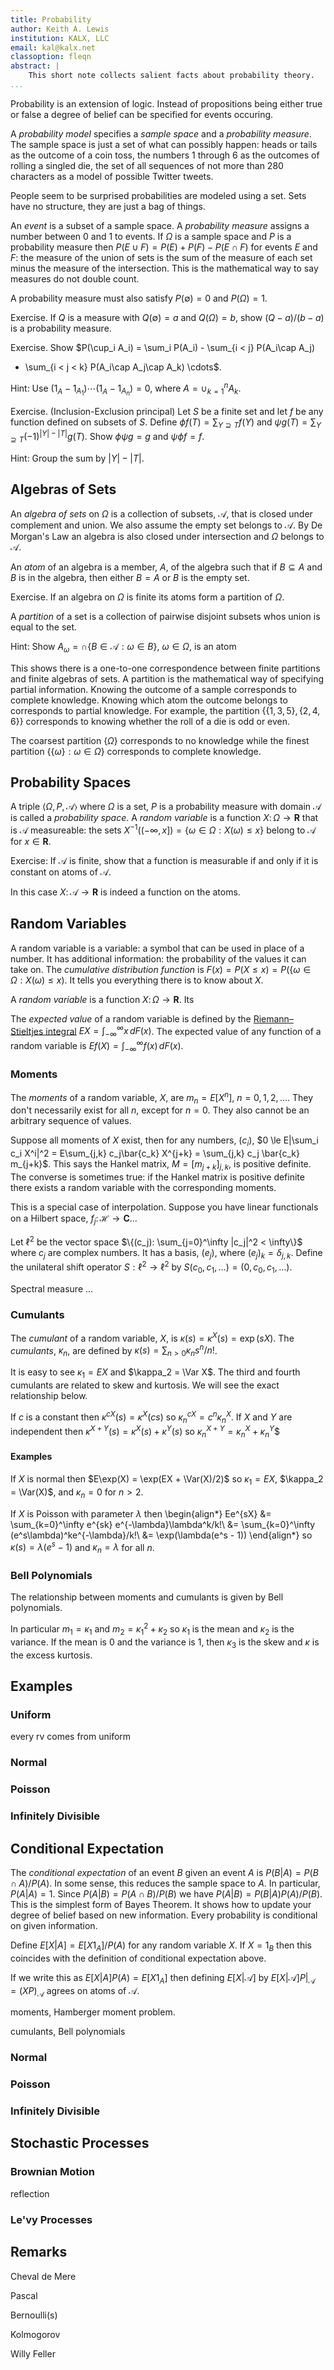 ```yaml
---
title: Probability
author: Keith A. Lewis
institution: KALX, LLC
email: kal@kalx.net
classoption: fleqn
abstract: |
	This short note collects salient facts about probability theory.
...
```


Probability is an extension of logic. Instead of propositions being
either true or false a degree of belief can be specified for events occuring.

A _probability model_ specifies a _sample space_ and a _probability measure_.
The sample space is just a set of what can possibly happen: heads or tails as the outcome
of a coin toss, the numbers 1 through 6 as the outcomes of rolling a singled die,
the set of all sequences of not more than 280 characters as a model of possible Twitter tweets.

People seem to be surprised probabilities are modeled using a set.
Sets have no structure, they are just a bag of things. 

An _event_ is a subset of a sample space. A _probability measure_ assigns a number
between 0 and 1 to events. If $\Omega$ is a sample space and $P$ is a probability
measure then $P(E\cup F) = P(E) + P(F) - P(E\cap F)$ for events $E$ and $F$:
the measure of the union of sets is the sum of the measure of each set minus
the measure of the intersection. This is the mathematical way to say measures
do not double count.

A probability measure must also satisfy $P(\emptyset) = 0$ and $P(\Omega) = 1$.

Exercise. If $Q$ is a measure with $Q(\emptyset) = a$ and $Q(\Omega) = b$,
show $(Q - a)/(b - a)$ is a probability measure.

Exercise. Show $P(\cup_i A_i) = \sum_i P(A_i) - \sum_{i < j} P(A_i\cap A_j)
+ \sum_{i < j < k} P(A_i\cap A_j\cap A_k) \cdots$.

Hint: Use $(1_A - 1_{A_1})\cdots (1_A - 1_{A_n}) = 0$, where $A = \cup_{k=1}^n A_k$.

Exercise. (Inclusion-Exclusion principal) Let $S$ be a finite set and
let $f$ be any function defined on subsets of $S$.
Define $\phi f(T) = \sum_{Y\supseteq T} f(Y)$ and
$\psi g(T) = \sum_{Y\supseteq T} (-1)^{|Y| - |T|} g(T)$.
Show $\phi\psi g = g$ and $\psi\phi f = f$.

Hint: Group the sum by $|Y| - |T|$.

## Algebras of Sets

An _algebra of sets_ on $\Omega$ is a collection of subsets,
$\mathcal{A}$, that is closed under complement and union. We also assume
the empty set belongs to $\mathcal{A}$. By De Morgan's Law an algebra
is also closed under intersection and $\Omega$ belongs to $\mathcal{A}$.

An _atom_ of an algebra is a member, $A$,
of the algebra such that if $B\subseteq A$ and $B$ is in the algebra, then
either $B = A$ or $B$ is the empty set.

Exercise. If an algebra on $\Omega$ is finite its atoms form a partition of $\Omega$.

A _partition_ of a set is a collection of pairwise disjoint subsets whos union is equal to the set.

Hint: Show $A_\omega = \cap\{B\in\mathcal{A}:\omega\in B\}$, $\omega\in\Omega$, is an atom 

This shows there is a one-to-one correspondence between finite partitions and finite algebras
of sets.
A partition is the mathematical way of specifying partial information. Knowing the outcome
of a sample corresponds to complete knowledge. Knowing which atom the outcome belongs to
corresponds to partial knowledge. For example, the partition $\{\{1,3,5\},\{2,4,6\}\}$
corresponds to knowing whether the roll of a die is odd or even.

The coarsest partition $\{\Omega\}$ corresponds to no knowledge while the finest partition
$\{\{\omega\}:\omega\in\Omega\}$ corresponds to complete knowledge.

## Probability Spaces

A triple $\langle \Omega, P, \mathcal{A}\rangle$ where $\Omega$ is a set, $P$ is
a probability measure with domain $\mathcal{A}$ is called a _probability space_.
A _random variable_ is a function $X\colon\Omega\to\mathbf{R}$ that is $\mathcal{A}$
measureable: the sets $X^{-1}((-\infty, x]) = \{\omega\in\Omega:X(\omega)\le x\}$
belong to $\mathcal{A}$ for $x\in\mathbf{R}$.

Exercise: If $\mathcal{A}$ is finite, show that a function is measurable if and only if it
is constant on atoms of $\mathcal{A}$.

In this case $X\colon\mathcal{A}\to\mathbf{R}$ is indeed a function on the atoms.

## Random Variables

A random variable is a variable: a symbol that can be used in place of a
number. It has additional information: the probability of the values it
can take on. The _cumulative distribution function_ is $F(x) = P(X\le x)
= P(\{\omega\in\Omega : X(\omega) \le x)$. It tells you everything there
is to know about $X$.

A _random variable_ is a function $X\colon\Omega\to\mathbf{R}$. Its

The _expected value_ of a random variable is defined by the
[Riemann–Stieltjes integral](https://en.wikipedia.org/wiki/Riemann%E2%80%93Stieltjes_integral)
$E X = \int_{-\infty}^\infty x\,dF(x)$. The expected value of any function of
a random variable is $E f(X) = \int_{-\infty}^\infty f(x)\,dF(x)$.

### Moments

The _moments_ of a random variable, $X$, are $m_n = E[X^n]$, $n = 0,1,2,\ldots$.
They don't necessarily exist for all $n$, except for $n = 0$.
They also cannot be an arbitrary sequence of values.

Suppose all moments of $X$ exist, then for any numbers, $(c_i)$, $0 \le E|\sum_i c_i X^i|^2 =
E\sum_{j,k} c_j\bar{c_k} X^{j+k} = \sum_{j,k} c_j \bar{c_k} m_{j+k}$.
This says the Hankel matrix, $M = [m_{j+k}]_{j,k}$, is positive definite.
The converse is sometimes true: if the Hankel matrix is positive definite there
exists a random variable with the corresponding moments.

This is a special case of interpolation. Suppose you have linear functionals on 
a Hilbert space, $f_j\colon\mathcal{H}\to\mathbf{C}$...
 
Let $\ell^2$ be the vector space $\{(c_j): \sum_{j=0}^\infty |c_j|^2 < \infty\}$ where
$c_j$ are complex numbers. It has a basis, $(e_j)$, where $(e_j)_k = \delta_{j,k}$.
Define the unilateral shift operator $S:\ell^2\to\ell^2$ by $S(c_0,c_1,\ldots) = (0,c_0,c_1,\ldots)$.

Spectral measure ...

### Cumulants

The _cumulant_ of a random variable, $X$, is $\kappa(s) = \kappa^X(s) = \exp(sX)$.
The _cumulants_, $\kappa_n$, are defined by $\kappa(s) = \sum_{n>0}\kappa_n s^n/n!$.

It is easy to see $\kappa_1 = E X$ and $\kappa_2 = \Var X$. The third and fourth cumulants
are related to skew and kurtosis. We will see the exact relationship below.

If $c$ is a constant then $\kappa^{cX}(s) = \kappa^X(cs)$ so $\kappa^{cX}_n = c^n\kappa^X_n$.
If $X$ and $Y$ are independent then $\kappa^{X + Y}(s) = \kappa^X(s) + \kappa^Y(s)$ so
$\kappa^{X + Y}_n = \kappa^X_n + \kappa^Y_n$$

#### Examples

If $X$ is normal then $E\exp(X) = \exp(EX + \Var(X)/2)$ so $\kappa_1 = EX$, $\kappa_2 = \Var(X)$,
and $\kappa_n = 0$ for $n > 2$.

If $X$ is Poisson with parameter $\lambda$ then 
\begin{align*}
Ee^{sX} &= \sum_{k=0}^\infty e^{sk} e^{-\lambda}\lambda^k/k!\\
        &= \sum_{k=0}^\infty  (e^s\lambda)^ke^{-\lambda}/k!\\
		&= \exp(\lambda(e^s - 1))
\end{align*}
so $\kappa(s) = \lambda(e^s - 1)$ and $\kappa_n = \lambda$ for all $n$.

### Bell Polynomials

The relationship between moments and cumulants is given by Bell polynomials.

In particular $m_1 = \kappa_1$ and $m_2 = \kappa_1^2 + \kappa_2$ so
$\kappa_1$ is the mean and $\kappa_2$ is the variance. If the mean is 0 and
the variance is 1, then $\kappa_3$ is the skew and $\kappa$ is the
excess kurtosis.

## Examples
### Uniform

every rv comes from uniform

### Normal

### Poisson

### Infinitely Divisible

## Conditional Expectation

The _conditional expectation_ of an event $B$ given an event $A$ is
$P(B|A) = P(B\cap A)/P(A)$. In some sense, this reduces the sample space to $A$.
In particular, $P(A|A) = 1$.
Since $P(A|B) = P(A\cap B)/P(B)$ we have $P(A|B) = P(B|A)P(A)/P(B)$. 
This is the simplest form of Bayes Theorem. It shows how to update your degree
of belief based on new information. Every probability is conditional on given information.

Define $E[X|A] = E[X 1_A]/P(A)$ for any random variable $X$. If $X = 1_B$ then this
coincides with the definition of conditional expectation above.

If we write this as $E[X|A]P(A) = E[X 1_A]$ then defining $E[X|\mathcal{A}]$ by
$E[X|\mathcal{A}]P|_\mathcal{A} = (XP)_\mathcal{A}$ agrees on atoms of $\mathcal{A}$.


moments, Hamberger moment problem.

cumulants, Bell polynomials


### Normal

### Poisson

### Infinitely Divisible

## Stochastic Processes

### Brownian Motion

reflection

### Le'vy Processes



## Remarks

Cheval de Mere

Pascal

Bernoulli(s)

Kolmogorov

Willy Feller
